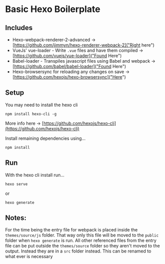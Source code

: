 # Basic Hexo Boilerplate
## Includes
- Hexo-webpack-renderer-2-advanced -> [https://github.com/jimmyn/hexo-renderer-webpack-2]("Right here")
- VueJs' vue-loader - Write `.vue` files and have them compiled -> [https://github.com/vuejs/vue-loader]("Found Here")
- Babel-loader - Transpiles javascript files using Babel and webpack -> [https://github.com/babel/babel-loader]("Found Here")
- Hexo-browsersync for reloading any changes on save -> [https://github.com/hexojs/hexo-browsersync]("Here")

## Setup

You may need to install the hexo cli 
```
npm install hexo-cli -g
```
More info here -> [https://github.com/hexojs/hexo-cli](https://github.com/hexojs/hexo-cli)


Install remaining dependencies using... 
```
npm install
``` 

## Run
With the hexo cli install run...
```
hexo serve
```
or
```
hexo generate
```

## Notes:

For the time being the entry file for webpack is placed inside the `themes/source/js` folder. That way only this file will be moved to the `public` folder when `hexo generate` is run.
All other referenced files from the entry file can be put outside the `themes/source` folder so they aren't moved to the output. Instead they are in a `src` folder instead. This can be renamed to what ever is necessary